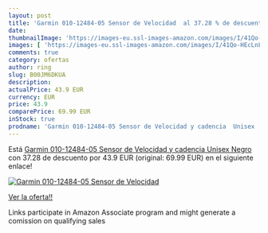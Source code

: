 ```yaml
---
layout: post
title: 'Garmin 010-12484-05 Sensor de Velocidad  al 37.28 % de descuento'
date: 
thumbnailImage: 'https://images-eu.ssl-images-amazon.com/images/I/41Qo-HEcLnL._SL200_.jpg'
images: [ 'https://images-eu.ssl-images-amazon.com/images/I/41Qo-HEcLnL._SL200_.jpg' ]
comments: true
category: ofertas
author: ring
slug: B00JM6DKUA
description:
actualPrice: 43.9 EUR
currency: EUR
price: 43.9
comparePrice: 69.99 EUR
inStock: true
prodname: 'Garmin 010-12484-05 Sensor de Velocidad y cadencia  Unisex  Negro'
---
```


Está [Garmin 010-12484-05 Sensor de Velocidad y cadencia  Unisex  Negro](https://www.amazon.es/dp/B00JM6DKUA/?tag=tolees-21) con 37.28 de descuento por 43.9 EUR (original: 69.99 EUR) en el siguiente enlace!

[![Garmin 010-12484-05 Sensor de Velocidad ](https://images-eu.ssl-images-amazon.com/images/I/41Qo-HEcLnL._SL200_.jpg)](https://www.amazon.es/dp/B00JM6DKUA/?tag=tolees-21)

[Ver la oferta!!](https://www.amazon.es/dp/B00JM6DKUA/?tag=tolees-21)

Links participate in Amazon Associate program and might generate a comission on qualifying sales


